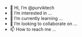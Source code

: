 - 👋 Hi, I’m @purviktech
- 👀 I’m interested in ...
- 🌱 I’m currently learning ...
- 💞️ I’m looking to collaborate on ...
- 📫 How to reach me ...

<!---
purviktech/purviktech is a ✨ special ✨ repository because its `README.md` (this file) appears on your GitHub profile.
You can click the Preview link to take a look at your changes.
--->
